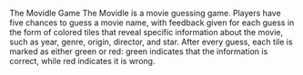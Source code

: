  The Movidle Game
The Movidle is a movie guessing game. Players have five chances to guess a movie name, with
feedback given for each guess in the form of colored tiles that reveal specific information about
the movie, such as year, genre, origin, director, and star. After every guess, each tile is marked
as either green or red: green indicates that the information is correct, while red indicates it is
wrong.
